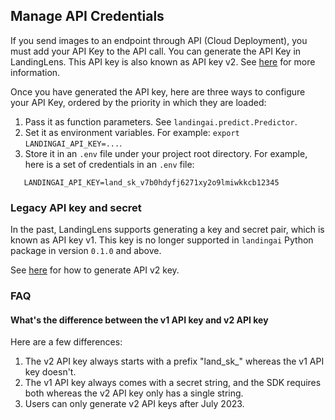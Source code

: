 ## Manage API Credentials

If you send images to an endpoint through API (Cloud Deployment), you must add your API Key to the API call. You can generate the API Key in LandingLens. This API key is also known as API key v2. See [here](https://support.landing.ai/docs/api-key-and-api-secret) for more information.

Once you have generated the API key, here are three ways to configure your API Key, ordered by the priority in which they are loaded:

1. Pass it as function parameters. See `landingai.predict.Predictor`.
2. Set it as environment variables. For example: `export LANDINGAI_API_KEY=...`.
3. Store it in an `.env` file under your project root directory. For example, here is a set of credentials in an `.env` file:

```
   LANDINGAI_API_KEY=land_sk_v7b0hdyfj6271xy2o9lmiwkkcb12345
```

### Legacy API key and secret

In the past, LandingLens supports generating a key and secret pair, which is known as API key v1. This key is no longer supported in `landingai` Python package in version `0.1.0` and above.

See [here](https://support.landing.ai/docs/api-key) for how to generate API v2 key.

### FAQ

#### What's the difference between the v1 API key and v2 API key

Here are a few differences:
1. The v2 API key always starts with a prefix "land_sk_" whereas the v1 API key doesn't.
2. The v1 API key always comes with a secret string, and the SDK requires both whereas the v2 API key only has a single string.
3. Users can only generate v2 API keys after July 2023.

